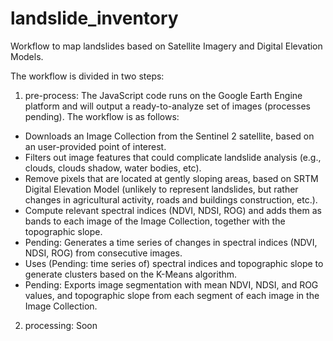 # landslide_inventory
Workflow to map landslides based on Satellite Imagery and Digital Elevation Models.


The workflow is divided in two steps:

1. pre-process: The JavaScript code runs on the Google Earth Engine platform and will output a ready-to-analyze set of images (processes pending). The workflow is as follows:
- Downloads an Image Collection from the Sentinel 2 satellite, based on an user-provided point of interest.
- Filters out image features that could complicate landslide analysis (e.g., clouds, clouds shadow, water bodies, etc).
- Remove pixels that are located at gently sloping areas, based on SRTM Digital Elevation Model (unlikely to represent landslides, but rather changes in agricultural activity, roads and buildings construction, etc.).
- Compute relevant spectral indices (NDVI, NDSI, ROG) and adds them as bands to each image of the Image Collection, together with the topographic slope.
- Pending: Generates a time series of changes in spectral indices (NDVI, NDSI, ROG) from consecutive images.
- Uses (Pending: time series of) spectral indices and topographic slope to generate clusters based on the K-Means algorithm.
- Pending: Exports image segmentation with mean NDVI, NDSI, and ROG values, and topographic slope from each segment of each image in the Image Collection.

2. processing: Soon




